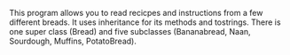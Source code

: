 This program allows you to read recicpes and instructions from a few different breads. It uses inheritance for its methods and tostrings. There is one super class (Bread) and five subclasses (Bananabread, Naan, Sourdough, Muffins, PotatoBread).

